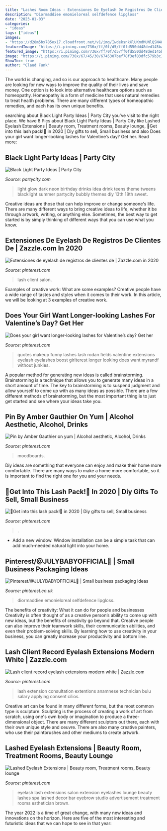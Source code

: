 ```yaml
---
title: "Lashes Room Ideas - Extensiones De Eyelash De Registros De Clientes De"
description: "Diormaddiee emonieloreal selfdefence lipgloss"
date: "2023-01-03"
categories:
- "ideas"
tags: ["ideas"]
images:
- "https://d28m5bx785ox17.cloudfront.net/v1/img/IwdeksnkXlUKmdMUNlQSN48WJv_V3PJ5MlorrLkbceQ=/d/l"
featuredImage: "https://i.pinimg.com/736x/ff/0f/d5/ff0fd550dd48ded145ba7a38546b7f7f.jpg"
featured_image: "https://i.pinimg.com/736x/ff/0f/d5/ff0fd550dd48ded145ba7a38546b7f7f.jpg"
image: "https://i.pinimg.com/736x/67/45/30/6745307bef78f3ef83dfc579b3c11aa8.jpg"
ShowToc: true
author: "Claud Funk"
---
```



The world is changing, and so is our approach to healthcare. Many people are looking for new ways to improve the quality of their lives and save money. One option is to look into alternative healthcare options such as homeopathy. Homeopathy is a form of medicine that uses natural remedies to treat health problems. There are many different types of homeopathic remedies, and each has its own unique benefits.

	

		
searching about Black Light Party Ideas | Party City you've visit to the right place. We have 8 Pics about Black Light Party Ideas | Party City like Lashed Eyelash Extensions | Beauty room, Treatment rooms, Beauty lounge, 💜Get into this lash pack!💜 in 2020 | Diy gifts to sell, Small business and also Does your girl want longer-looking lashes for Valentine’s day? Get her. Read more:
		
    
## Black Light Party Ideas | Party City

<img loading=lazy src="https://d28m5bx785ox17.cloudfront.net/v1/img/IwdeksnkXlUKmdMUNlQSN48WJv_V3PJ5MlorrLkbceQ=/d/l" onerror="this.onerror=null;this.src='https://tse4.mm.bing.net/th?id=OIP.Qz2LELwuavmXpIzuHe6AWwHaHa&amp;pid=15.1';" alt="Black Light Party Ideas | Party City">

_Source: partycity.com_

>light glow dark neon birthday drinks idea drink teens theme tweens blacklight summer partycity bubbly themes diy 13th 18th sweet. 

	

Creative ideas are those that can help improve or change someone's life. There are many different ways to bring creative ideas to life, whether it be through artwork, writing, or anything else. Sometimes, the best way to get started is by simply thinking of different ways that you can use what you know.

    
## Extensiones De Eyelash De Registros De Clientes De | Zazzle.com In 2020

<img loading=lazy src="https://i.pinimg.com/736x/67/45/30/6745307bef78f3ef83dfc579b3c11aa8.jpg" onerror="this.onerror=null;this.src='https://tse4.mm.bing.net/th?id=OIP.ZWjwFErDALYDYVTaH-0nSwHaHa&amp;pid=15.1';" alt="Extensiones de eyelash de registros de clientes de | Zazzle.com in 2020">

_Source: pinterest.com_

>lash client salon. 

	

Examples of creative work: What are some examples?
Creative people have a wide range of tastes and styles when it comes to their work. In this article, we will be looking at 3 examples of creative work.

    
## Does Your Girl Want Longer-looking Lashes For Valentine’s Day? Get Her

<img loading=lazy src="https://i.pinimg.com/originals/9e/0d/a1/9e0da12ad7e1ccd51e51f2df3af3a1b1.jpg" onerror="this.onerror=null;this.src='https://tse4.mm.bing.net/th?id=OIP.uQNieasMwo99VaFNqB9u9gHaHa&amp;pid=15.1';" alt="Does your girl want longer-looking lashes for Valentine’s day? Get her">

_Source: pinterest.com_

>quotes makeup funny lashes lash rodan fields valentine extensions eyelash eyelashes boost girlterest longer looking does want myrandf without junkies. 

	

A popular method for generating new ideas is called brainstorming. Brainstorming is a technique that allows you to generate many ideas in a short amount of time. The key to brainstorming is to suspend judgment and allow yourself to come up with as many ideas as possible. There are a few different methods of brainstorming, but the most important thing is to just get started and see where your ideas take you.

    
## Pin By Amber Gauthier On Yum | Alcohol Aesthetic, Alcohol, Drinks

<img loading=lazy src="https://i.pinimg.com/736x/8e/68/70/8e68707069c22d10ccb2f8f61468efed.jpg" onerror="this.onerror=null;this.src='https://tse2.mm.bing.net/th?id=OIP.-kcMRYxeb4DNpafLFLlJYwHaHa&amp;pid=15.1';" alt="Pin by Amber Gauthier on yum | Alcohol aesthetic, Alcohol, Drinks">

_Source: pinterest.com_

>moodboards. 

	

Diy ideas are something that everyone can enjoy and make their home more comfortable. There are many ways to make a home more comfortable, so it is important to find the right one for you and your needs.

    
## 💜Get Into This Lash Pack!💜 In 2020 | Diy Gifts To Sell, Small Business

<img loading=lazy src="https://i.pinimg.com/736x/0a/1b/4b/0a1b4b60f25864085d4502e233be8a94.jpg" onerror="this.onerror=null;this.src='https://tse4.mm.bing.net/th?id=OIP.gs57UzpobnFRCnSy8deT_wHaJ3&amp;pid=15.1';" alt="💜Get into this lash pack!💜 in 2020 | Diy gifts to sell, Small business">

_Source: pinterest.com_

>. 

	

- Add a new window. Window installation can be a simple task that can add much-needed natural light into your home.

    
## Pinterest/@JULYBABYOFFICIAL🌸 | Small Business Packaging Ideas

<img loading=lazy src="https://i.pinimg.com/736x/ff/0f/d5/ff0fd550dd48ded145ba7a38546b7f7f.jpg" onerror="this.onerror=null;this.src='https://tse1.mm.bing.net/th?id=OIP.ISl9bn2iOt4dHGLR_7XbPQHaJR&amp;pid=15.1';" alt="Pinterest/@JULYBABYOFFICIAL🌸 | Small business packaging ideas">

_Source: pinterest.co.uk_

>diormaddiee emonieloreal selfdefence lipgloss. 

	

The benefits of creativity: What it can do for people and businesses
Creativity is often thought of as a creative person’s ability to come up with new ideas, but the benefits of creativity go beyond that. Creative people can also improve their teamwork skills, their communication abilities, and even their problem-solving skills. By learning how to use creativity in your business, you can greatly increase your productivity and bottom line.

    
## Lash Client Record Eyelash Extensions Modern White | Zazzle.com

<img loading=lazy src="https://i.pinimg.com/736x/76/4c/46/764c466575bdd513b49d51bc349d5318.jpg" onerror="this.onerror=null;this.src='https://tse3.mm.bing.net/th?id=OIP.GiJ0EymoGaLzNILg1Kq_HAHaHa&amp;pid=15.1';" alt="Lash client record eyelash extensions modern white | Zazzle.com">

_Source: pinterest.com_

>lash extension consultation extentions anamnese technician bulu salary applying consent cílios. 

	

Creative art can be found in many different forms, but the most common type is sculpture. Sculpting is the process of creating a work of art from scratch, using one's own body or imagination to produce a three-dimensional object. There are many different sculptors out there, each with their own unique style and oeuvre. There are also many creative painters, who use their paintbrushes and other mediums to create artwork.

    
## Lashed Eyelash Extensions | Beauty Room, Treatment Rooms, Beauty Lounge

<img loading=lazy src="https://i.pinimg.com/736x/9e/74/9c/9e749c863ff27132f84aa2ca4b3c7eac--eyebrow-extensions-lash-room.jpg" onerror="this.onerror=null;this.src='https://tse3.mm.bing.net/th?id=OIP.Bw-lAqihNqX6AiryBQnVMAHaHR&amp;pid=15.1';" alt="Lashed Eyelash Extensions | Beauty room, Treatment rooms, Beauty lounge">

_Source: pinterest.com_

>eyelash lash extensions salon extension eyelashes lounge beauty lashes spa lashed decor bar eyebrow studio advertisement treatment rooms esthetician brown. 

	

The year 2022 is a time of great change, with many new ideas and innovations on the horizon. Here are five of the most interesting and futuristic ideas that we can hope to see in that year:

